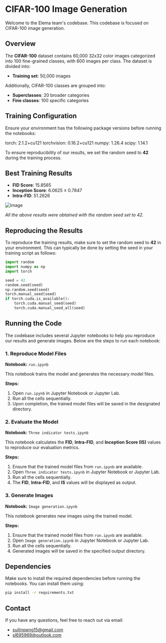 # CIFAR-100 Image Generation

Welcome to the Elema team's codebase. This codebase is focused on CIFAR-100 image generation.

## Overview

The **CIFAR-100** dataset contains 60,000 32x32 color images categorized into 100 fine-grained classes, with 600 images per class. The dataset is divided into:

- **Training set**: 50,000 images

Additionally, CIFAR-100 classes are grouped into:

- **Superclasses**: 20 broader categories
- **Fine classes**: 100 specific categories

## Training Configuration
Ensure your environment has the following package versions before running the notebooks:

torch: 2.1.2+cu121
torchvision: 0.16.2+cu121
numpy: 1.26.4
scipy: 1.14.1

To ensure reproducibility of our results, we set the random seed to **42** during the training process.

## Best Training Results

- **FID Score**: 15.8565  
- **Inception Score**: 6.0625 ± 0.7847  
- **Intra-FID**: 51.2626  

![image](https://github.com/user-attachments/assets/6a254e90-1c6d-403d-87b2-72902f4d1b00)

*All the above results were obtained with the random seed set to 42.*

## Reproducing the Results

To reproduce the training results, make sure to set the random seed to **42** in your environment. This can typically be done by setting the seed in your training script as follows:

```python
import random
import numpy as np
import torch

seed = 42
random.seed(seed)
np.random.seed(seed)
torch.manual_seed(seed)
if torch.cuda.is_available():
    torch.cuda.manual_seed(seed)
    torch.cuda.manual_seed_all(seed)
```

## Running the Code

The codebase includes several Jupyter notebooks to help you reproduce our results and generate images. Below are the steps to run each notebook:

### 1. Reproduce Model Files

**Notebook:** `run.ipynb`

This notebook trains the model and generates the necessary model files.

**Steps:**
1. Open `run.ipynb` in Jupyter Notebook or Jupyter Lab.
2. Run all the cells sequentially.
3. Upon completion, the trained model files will be saved in the designated directory.

### 2. Evaluate the Model

**Notebook:** `Three indicator tests.ipynb`

This notebook calculates the **FID**, **Intra-FID**, and **Inception Score (IS)** values to reproduce our evaluation metrics.

**Steps:**
1. Ensure that the trained model files from `run.ipynb` are available.
2. Open `Three indicator tests.ipynb` in Jupyter Notebook or Jupyter Lab.
3. Run all the cells sequentially.
4. The **FID**, **Intra-FID**, and **IS** values will be displayed as output.

### 3. Generate Images

**Notebook:** `Image generation.ipynb`

This notebook generates new images using the trained model.

**Steps:**
1. Ensure that the trained model files from `run.ipynb` are available.
2. Open `Image generation.ipynb` in Jupyter Notebook or Jupyter Lab.
3. Run all the cells sequentially.
4. Generated images will be saved in the specified output directory.

## Dependencies

Make sure to install the required dependencies before running the notebooks. You can install them using:

```bash
pip install -r requirements.txt
```

## Contact

If you have any questions, feel free to reach out via email:  
- suilinpeng15@gmail.com
- sl695969@outlook.com
```

